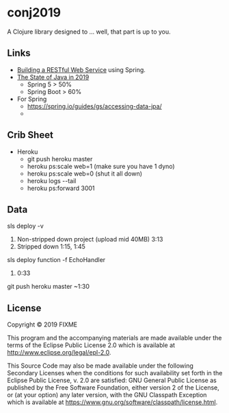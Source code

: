 # conj2019

A Clojure library designed to ... well, that part is up to you.

## Links

* [Building a RESTful Web Service](https://spring.io/guides/gs/rest-service/) using Spring.
* [The State of Java in 2019](https://www.baeldung.com/java-in-2019)
  * Spring 5 > 50%
  * Spring Boot > 60%
* For Spring
  * https://spring.io/guides/gs/accessing-data-jpa/
  * 

## Crib Sheet
* Heroku
   * git push heroku master
   * heroku ps:scale web=1 (make sure you have 1 dyno)
   * heroku ps:scale web=0 (shut it all down)
   * heroku logs --tail
   * heroku ps:forward 3001

## Data
sls deploy -v
1. Non-stripped down project (upload mid 40MB) 3:13
1. Stripped down 1:15, 1:45

sls deploy function -f EchoHandler
1. 0:33

git push heroku master
~1:30

## License

Copyright © 2019 FIXME

This program and the accompanying materials are made available under the
terms of the Eclipse Public License 2.0 which is available at
http://www.eclipse.org/legal/epl-2.0.

This Source Code may also be made available under the following Secondary
Licenses when the conditions for such availability set forth in the Eclipse
Public License, v. 2.0 are satisfied: GNU General Public License as published by
the Free Software Foundation, either version 2 of the License, or (at your
option) any later version, with the GNU Classpath Exception which is available
at https://www.gnu.org/software/classpath/license.html.
